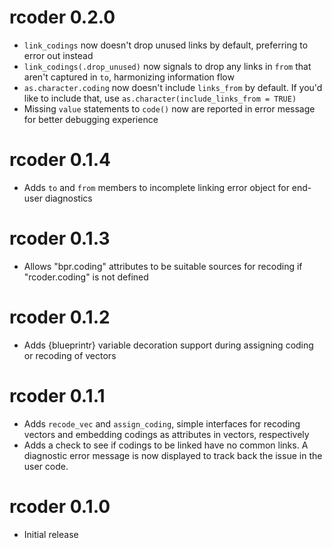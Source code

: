 # rcoder 0.2.0

* `link_codings` now doesn't drop unused links by default, preferring to error out instead
* `link_codings(.drop_unused)` now signals to drop any links in `from` that aren't captured in `to`, harmonizing information flow
* `as.character.coding` now doesn't include `links_from` by default. If you'd like to include that, use `as.character(include_links_from = TRUE)`
* Missing `value` statements to `code()` now are reported in error message for better debugging experience

# rcoder 0.1.4

* Adds `to` and `from` members to incomplete linking error object for end-user diagnostics

# rcoder 0.1.3

* Allows "bpr.coding" attributes to be suitable sources for recoding if "rcoder.coding" is not defined

# rcoder 0.1.2

* Adds {blueprintr} variable decoration support during assigning coding or recoding of vectors

# rcoder 0.1.1

* Adds `recode_vec` and `assign_coding`, simple interfaces for recoding vectors and embedding codings as attributes in vectors, respectively
* Adds a check to see if codings to be linked have no common links. A diagnostic error message is now displayed to track back the issue in the user code.

# rcoder 0.1.0

* Initial release
